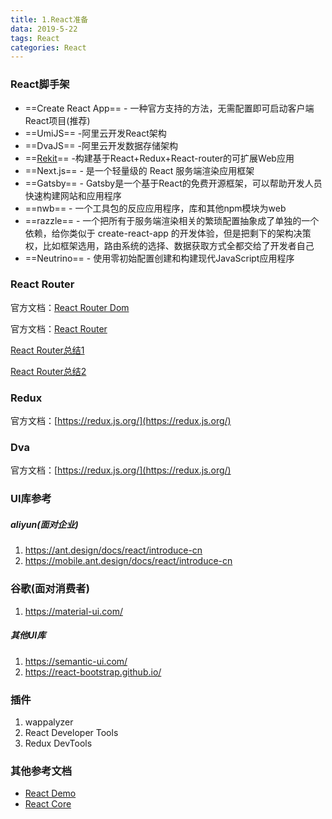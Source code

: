 ```yaml
---
title: 1.React准备
data: 2019-5-22
tags: React
categories: React
---
```


### React脚手架
- ==Create React App== - 一种官方支持的方法，无需配置即可启动客户端React项目(推荐)
- ==UmiJS== -阿里云开发React架构
- ==DvaJS== -阿里云开发数据存储架构
- ==[Rekit](https://github.com/supnate/rekit)== -构建基于React+Redux+React-router的可扩展Web应用
- ==Next.js== - 是一个轻量级的 React 服务端渲染应用框架
- ==Gatsby== - Gatsby是一个基于React的免费开源框架，可以帮助开发人员快速构建网站和应用程序
- ==nwb== - 一个工具包的反应应用程序，库和其他npm模块为web
- ==razzle== - 一个把所有于服务端渲染相关的繁琐配置抽象成了单独的一个依赖，给你类似于 create-react-app 的开发体验，但是把剩下的架构决策权，比如框架选用，路由系统的选择、数据获取方式全都交给了开发者自己
- ==Neutrino== - 使用零初始配置创建和构建现代JavaScript应用程序

### React Router
官方文档：[React Router Dom](https://reacttraining.com/)

官方文档：[React Router](http://react-guide.github.io/react-router-cn/docs/Introduction.html)

[React Router总结1](https://segmentfault.com/a/1190000014294604)

[React Router总结2](https://segmentfault.com/a/1190000014342764)

### Redux
官方文档：[https://redux.js.org/](https://redux.js.org/)

### Dva
官方文档：[https://redux.js.org/](https://redux.js.org/)

### UI库参考
##### aliyun(面对企业)
1. https://ant.design/docs/react/introduce-cn
1. https://mobile.ant.design/docs/react/introduce-cn

### 谷歌(面对消费者)
1. https://material-ui.com/

##### 其他UI库
1. https://semantic-ui.com/
1. https://react-bootstrap.github.io/

### 插件
1. wappalyzer
1. React Developer Tools
1. Redux DevTools

### 其他参考文档
- [React Demo](http://www.ruanyifeng.com/blog/2016/09/react-technology-stack.html)
- [React Core](https://www.tuicool.com/articles/IveyAzn)